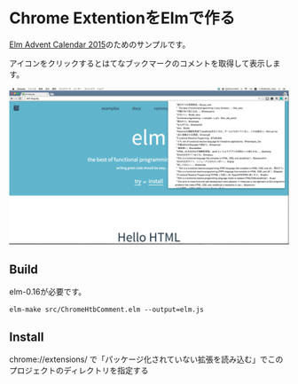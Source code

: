 # Chrome ExtentionをElmで作る

[Elm Advent Calendar 2015](http://qiita.com/advent-calendar/2015/elm)のためのサンプルです。

アイコンをクリックするとはてなブックマークのコメントを取得して表示します。

![スクリーンショット](chrome_ext_elm_screen_shot.png)

## Build
elm-0.16が必要です。
```
elm-make src/ChromeHtbComment.elm --output=elm.js
```

## Install
chrome://extensions/ で「パッケージ化されていない拡張を読み込む」でこのプロジェクトのディレクトリを指定する
